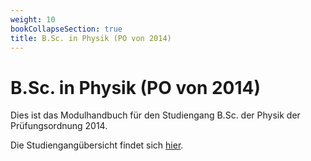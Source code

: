 ```yaml
---
weight: 10
bookCollapseSection: true
title: B.Sc. in Physik (PO von 2014)
---
```


# B.Sc. in Physik (PO von 2014)

Dies ist das Modulhandbuch für den Studiengang B.Sc. der Physik der Prüfungsordnung 2014.

Die Studiengangübersicht findet sich [hier](/bsc2_grafik.pdf).
